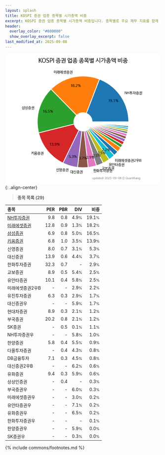 ```yaml
---
layout: splash
title: KOSPI 증권 업종 종목별 시가총액 비중
excerpt: KOSPI 증권 업종 종목별 시가총액 비중입니다. 종목별로 주요 재무 지표를 함께 표시합니다.
header:
  overlay_color: "#800000"
  show_overlay_excerpt: false
last_modified_at: 2025-09-08
---
```



![KOSPI 증권 업종 종목별 시가총액 비중](/stats/sector/images/kospi_업종_증권_종목.png){: .align-center}


> **종목 목록 (29)**<a id="list"></a>

| **종목** | **PER** | **PBR** | **DIV** | **비중** |
| :------- | ------: | ------: | ------: | -------: |
| [NH투자증권](/005940/) | 9.8 | 0.8 | 4.9<small>%</small> | 19.1<small>%</small> |
| [미래에셋증권](/006800/) | 12.8 | 0.9 | 1.3<small>%</small> | 18.2<small>%</small> |
| [삼성증권](/016360/) | 6.9 | 0.8 | 5.0<small>%</small> | 16.5<small>%</small> |
| [키움증권](/039490/) | 6.8 | 1.0 | 3.5<small>%</small> | 13.9<small>%</small> |
| 신영증권 | 8.0 | 0.7 | 3.1<small>%</small> | 5.3<small>%</small> |
| 대신증권 | 13.9 | 0.6 | 4.4<small>%</small> | 3.7<small>%</small> |
| 한화투자증권 | 32.3 | 0.7 | - | 2.9<small>%</small> |
| 교보증권 | 8.9 | 0.5 | 5.4<small>%</small> | 2.5<small>%</small> |
| 유안타증권 | 10.1 | 0.4 | 5.8<small>%</small> | 2.5<small>%</small> |
| 미래에셋증권2우B | - | - | 2.9<small>%</small> | 2.2<small>%</small> |
| 유진투자증권 | 6.3 | 0.3 | 2.9<small>%</small> | 1.7<small>%</small> |
| 대신증권우 | - | - | 5.9<small>%</small> | 1.7<small>%</small> |
| 현대차증권 | 8.9 | 0.3 | 2.1<small>%</small> | 1.2<small>%</small> |
| 부국증권 | 20.2 | 0.8 | 2.1<small>%</small> | 1.2<small>%</small> |
| SK증권 | - | 0.5 | 0.1<small>%</small> | 1.1<small>%</small> |
| NH투자증권우 | - | - | 5.8<small>%</small> | 1.0<small>%</small> |
| 한양증권 | 5.8 | 0.4 | 5.5<small>%</small> | 0.9<small>%</small> |
| 다올투자증권 | - | 0.4 | 4.3<small>%</small> | 0.8<small>%</small> |
| DB금융투자 | 7.1 | 0.3 | 4.5<small>%</small> | 0.8<small>%</small> |
| 대신증권2우B | - | - | 6.2<small>%</small> | 0.6<small>%</small> |
| 유화증권 | 9.4 | 0.3 | 5.9<small>%</small> | 0.6<small>%</small> |
| 상상인증권 | - | 0.4 | - | 0.3<small>%</small> |
| 부국증권우 | - | - | 6.0<small>%</small> | 0.3<small>%</small> |
| 미래에셋증권우 | - | - | 3.0<small>%</small> | 0.2<small>%</small> |
| 유안타증권우 | - | - | 7.1<small>%</small> | 0.2<small>%</small> |
| 유화증권우 | - | - | 6.5<small>%</small> | 0.2<small>%</small> |
| 한화투자증권우 | - | - | - | 0.1<small>%</small> |
| 한양증권우 | - | - | 5.9<small>%</small> | 0.0<small>%</small> |
| SK증권우 | - | - | 0.3<small>%</small> | 0.0<small>%</small> |

{% include commons/footnotes.md %}